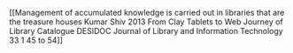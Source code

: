 [[Management of accumulated knowledge is carried out in libraries that are the treasure houses Kumar Shiv 2013 From Clay Tablets to Web Journey of Library Catalogue DESIDOC Journal of Library and Information Technology 33 1 45 to 54]]